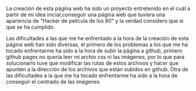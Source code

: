 La creación de esta página web ha sido un proyecto entretenido en el cuál a partir de mi idea inicial,conseguir una página web que tuviera una apariencia de "Hacker de película de los 80" y la verdad considero que si que se ha cumplido.

Las dificultades a las que me he enfrentado a la hora de la creación de esta página web han sido diversas, el primero de los problemas a los que me ha tocado enfrentarme ha sido a la hora de subir la página a github, primero github pages no quería leer mi archio css ni las imágenes, por lo que para solucionarlo tuve que modificar las rutas de estos archivos y hacer que apunten a la dirección de los archivos que están subidos en github. Otra de las dificultades a la que me ha tocado enfrentarme ha sido a la hora de conseguir el centrado de las imágenes
